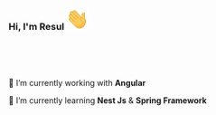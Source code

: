  ### Hi, I'm Resul <img src="https://raw.githubusercontent.com/ABSphreak/ABSphreak/master/gifs/Hi.gif" width="40px" />
 

<br />
<br />
<br />

🔭 I’m currently working with **Angular**

🌱 I’m currently learning  **Nest Js** & **Spring Framework** 


<br />






